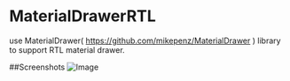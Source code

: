 # MaterialDrawerRTL
use MaterialDrawer( https://github.com/mikepenz/MaterialDrawer ) library to support RTL material drawer.



##Screenshots
![Image](https://raw.githubusercontent.com/mikepenz/MaterialDrawer/develop/DEV/github/screenshots1.jpg)